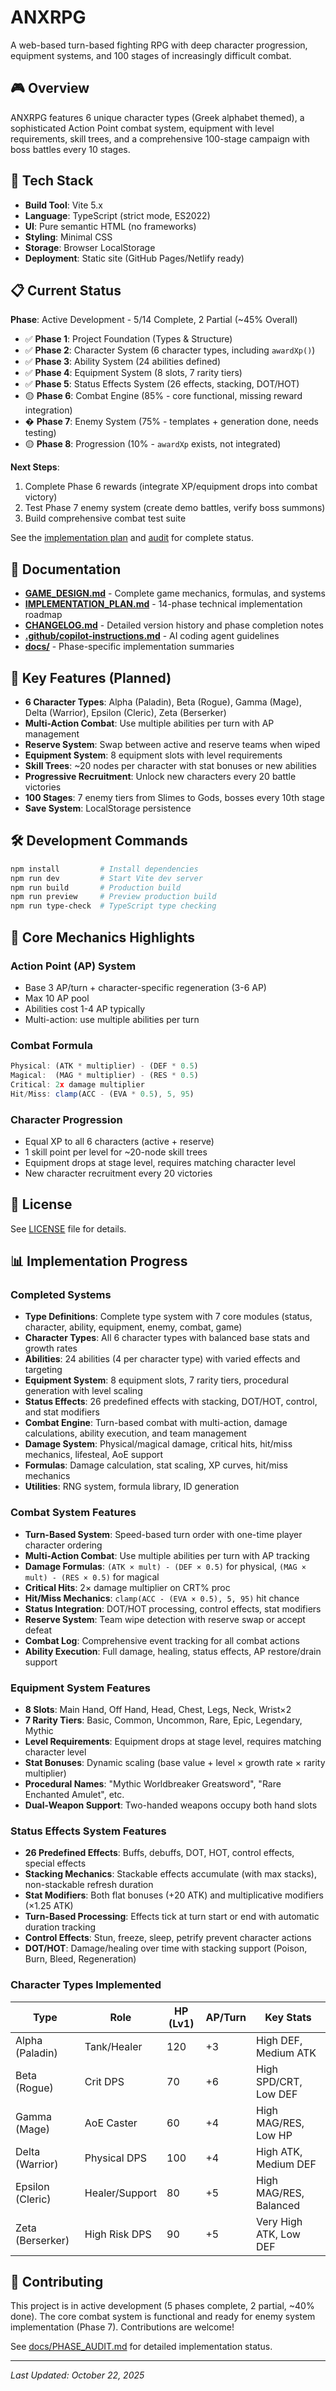 # ANXRPG
A web-based turn-based fighting RPG with deep character progression, equipment systems, and 100 stages of increasingly difficult combat.

## 🎮 Overview
ANXRPG features 6 unique character types (Greek alphabet themed), a sophisticated Action Point combat system, equipment with level requirements, skill trees, and a comprehensive 100-stage campaign with boss battles every 10 stages.

## 🚀 Tech Stack
- **Build Tool**: Vite 5.x
- **Language**: TypeScript (strict mode, ES2022)
- **UI**: Pure semantic HTML (no frameworks)
- **Styling**: Minimal CSS
- **Storage**: Browser LocalStorage
- **Deployment**: Static site (GitHub Pages/Netlify ready)

## 📋 Current Status
**Phase**: Active Development - 5/14 Complete, 2 Partial (~45% Overall)

- ✅ **Phase 1**: Project Foundation (Types & Structure)
- ✅ **Phase 2**: Character System (6 character types, including `awardXp()`)
- ✅ **Phase 3**: Ability System (24 abilities defined)
- ✅ **Phase 4**: Equipment System (8 slots, 7 rarity tiers)
- ✅ **Phase 5**: Status Effects System (26 effects, stacking, DOT/HOT)
- 🟡 **Phase 6**: Combat Engine (85% - core functional, missing reward integration)
- � **Phase 7**: Enemy System (75% - templates + generation done, needs testing)
- 🟡 **Phase 8**: Progression (10% - `awardXp` exists, not integrated)

**Next Steps**: 
1. Complete Phase 6 rewards (integrate XP/equipment drops into combat victory)
2. Test Phase 7 enemy system (create demo battles, verify boss summons)
3. Build comprehensive combat test suite

See the [implementation plan](IMPLEMENTATION_PLAN.md) and [audit](docs/PHASE_AUDIT.md) for complete status.

## 📖 Documentation
- **[GAME_DESIGN.md](GAME_DESIGN.md)** - Complete game mechanics, formulas, and systems
- **[IMPLEMENTATION_PLAN.md](IMPLEMENTATION_PLAN.md)** - 14-phase technical implementation roadmap
- **[CHANGELOG.md](CHANGELOG.md)** - Detailed version history and phase completion notes
- **[.github/copilot-instructions.md](.github/copilot-instructions.md)** - AI coding agent guidelines
- **[docs/](docs/)** - Phase-specific implementation summaries

## 🎯 Key Features (Planned)
- **6 Character Types**: Alpha (Paladin), Beta (Rogue), Gamma (Mage), Delta (Warrior), Epsilon (Cleric), Zeta (Berserker)
- **Multi-Action Combat**: Use multiple abilities per turn with AP management
- **Reserve System**: Swap between active and reserve teams when wiped
- **Equipment System**: 8 equipment slots with level requirements
- **Skill Trees**: ~20 nodes per character with stat bonuses or new abilities
- **Progressive Recruitment**: Unlock new characters every 20 battle victories
- **100 Stages**: 7 enemy tiers from Slimes to Gods, bosses every 10th stage
- **Save System**: LocalStorage persistence

## 🛠️ Development Commands
```bash
npm install         # Install dependencies
npm run dev         # Start Vite dev server
npm run build       # Production build
npm run preview     # Preview production build
npm run type-check  # TypeScript type checking
```

## 🎲 Core Mechanics Highlights

### Action Point (AP) System
- Base 3 AP/turn + character-specific regeneration (3-6 AP)
- Max 10 AP pool
- Abilities cost 1-4 AP typically
- Multi-action: use multiple abilities per turn

### Combat Formula
```typescript
Physical: (ATK * multiplier) - (DEF * 0.5)
Magical:  (MAG * multiplier) - (RES * 0.5)
Critical: 2x damage multiplier
Hit/Miss: clamp(ACC - (EVA * 0.5), 5, 95)
```

### Character Progression
- Equal XP to all 6 characters (active + reserve)
- 1 skill point per level for ~20-node skill trees
- Equipment drops at stage level, requires matching character level
- New character recruitment every 20 victories

## 📄 License
See [LICENSE](LICENSE) file for details.

## 📊 Implementation Progress

### Completed Systems
- **Type Definitions**: Complete type system with 7 core modules (status, character, ability, equipment, enemy, combat, game)
- **Character Types**: All 6 character types with balanced base stats and growth rates
- **Abilities**: 24 abilities (4 per character type) with varied effects and targeting
- **Equipment System**: 8 equipment slots, 7 rarity tiers, procedural generation with level scaling
- **Status Effects**: 26 predefined effects with stacking, DOT/HOT, control, and stat modifiers
- **Combat Engine**: Turn-based combat with multi-action, damage calculations, ability execution, and team management
- **Damage System**: Physical/magical damage, critical hits, hit/miss mechanics, lifesteal, AoE support
- **Formulas**: Damage calculation, stat scaling, XP curves, hit/miss mechanics
- **Utilities**: RNG system, formula library, ID generation

### Combat System Features
- **Turn-Based System**: Speed-based turn order with one-time player character ordering
- **Multi-Action Combat**: Use multiple abilities per turn with AP tracking
- **Damage Formulas**: `(ATK × mult) - (DEF × 0.5)` for physical, `(MAG × mult) - (RES × 0.5)` for magical
- **Critical Hits**: 2× damage multiplier on CRT% proc
- **Hit/Miss Mechanics**: `clamp(ACC - (EVA × 0.5), 5, 95)` hit chance
- **Status Integration**: DOT/HOT processing, control effects, stat modifiers
- **Reserve System**: Team wipe detection with reserve swap or accept defeat
- **Combat Log**: Comprehensive event tracking for all combat actions
- **Ability Execution**: Full damage, healing, status effects, AP restore/drain support

### Equipment System Features
- **8 Slots**: Main Hand, Off Hand, Head, Chest, Legs, Neck, Wrist×2
- **7 Rarity Tiers**: Basic, Common, Uncommon, Rare, Epic, Legendary, Mythic
- **Level Requirements**: Equipment drops at stage level, requires matching character level
- **Stat Bonuses**: Dynamic scaling (base value + level × growth rate × rarity multiplier)
- **Procedural Names**: "Mythic Worldbreaker Greatsword", "Rare Enchanted Amulet", etc.
- **Dual-Weapon Support**: Two-handed weapons occupy both hand slots

### Status Effects System Features
- **26 Predefined Effects**: Buffs, debuffs, DOT, HOT, control effects, special effects
- **Stacking Mechanics**: Stackable effects accumulate (with max stacks), non-stackable refresh duration
- **Stat Modifiers**: Both flat bonuses (+20 ATK) and multiplicative modifiers (×1.25 ATK)
- **Turn-Based Processing**: Effects tick at turn start or end with automatic duration tracking
- **Control Effects**: Stun, freeze, sleep, petrify prevent character actions
- **DOT/HOT**: Damage/healing over time with stacking support (Poison, Burn, Bleed, Regeneration)

### Character Types Implemented
| Type | Role | HP (Lv1) | AP/Turn | Key Stats |
|------|------|----------|---------|-----------|
| Alpha (Paladin) | Tank/Healer | 120 | +3 | High DEF, Medium ATK |
| Beta (Rogue) | Crit DPS | 70 | +6 | High SPD/CRT, Low DEF |
| Gamma (Mage) | AoE Caster | 60 | +4 | High MAG/RES, Low HP |
| Delta (Warrior) | Physical DPS | 100 | +4 | High ATK, Medium DEF |
| Epsilon (Cleric) | Healer/Support | 80 | +5 | High MAG/RES, Balanced |
| Zeta (Berserker) | High Risk DPS | 90 | +5 | Very High ATK, Low DEF |

## 🤝 Contributing
This project is in active development (5 phases complete, 2 partial, ~40% done). The core combat system is functional and ready for enemy system implementation (Phase 7). Contributions are welcome!

See [docs/PHASE_AUDIT.md](docs/PHASE_AUDIT.md) for detailed implementation status.

---

*Last Updated: October 22, 2025*

